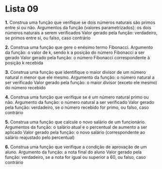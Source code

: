 
# Lista 09

**1.** Construa uma função que verifique se dois números naturais são primos entre si ou não.
Argumentos da função (valores parametrizados): os dois números naturais a serem verificados
Valor gerado pela função: verdadeiro, se primos entre si, ou falso, caso contrário

**2.** Construa uma função que gere o enésimo termo Fibonacci.
Argumento da função: o valor de k, sendo k a posição do número Fibonacci a ser gerado
Valor gerado pela função: o número Fibonacci correspondente à posição k recebida

**3.** Construa uma função que identifique o maior divisor de um número natural *n* menor que ele mesmo.
Argumento da função: o número natural a ser verificado
Valor gerado pela função: o maior divisor (exceto ele mesmo) do número recebido

**4.** Construa uma função que verifique se é um número natural primo ou não.
Argumento da função: o número natural a ser verificado
Valor gerado pela função: verdadeiro, se o número recebido for primo, ou falso, caso contrário

**5.** Construa uma função que calcule o novo salário de um funcionário.
Argumentos da função: o salário atual e o percentual de aumento a ser aplicado
Valor gerado pela função: o novo salário (correspondente ao salário reajustado pelo percentual)

**6.** Construa uma função que verifique a condição de aprovação de um aluno.
Argumento da função: a nota final do aluno
Valor gerado pela função: verdadeiro, se a nota for igual ou superior a 60, ou falso, caso contrário